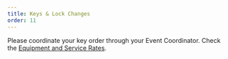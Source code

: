 ```yaml
---
title: Keys & Lock Changes
order: 11
---
```


Please coordinate your key order through your Event Coordinator.
Check the [Equipment and Service Rates](https://assets.palmereventscenter.com/2023/PEC_Equipment_Services_FY2023.pdf).

